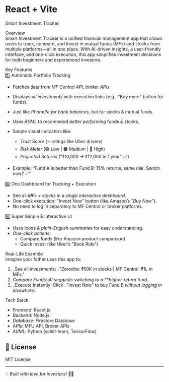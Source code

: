 # React + Vite

Smart Investment Tracker

Overview  
Smart Investment Tracker is a unified financial management app that allows users to track, compare, and invest in mutual funds (MFs) and stocks from multiple platforms—all in one place. With AI-driven insights, a user-friendly interface, and one-click execution, this app simplifies investment decisions for both beginners and experienced investors.

Key Features  
1️⃣ Automatic Portfolio Tracking

- Fetches data from _MF Central API, broker APIs_
- Displays _all investments_ with execution links (e.g., "Buy more" button for funds).
- Just like _PhonePe for bank balances_, but for stocks & mutual funds.

- Uses _AI/ML_ to recommend _better performing_ funds & stocks.
- Simple visual indicators like:
  - _Trust Score_ (⭐ ratings like Uber drivers)
  - _Risk Meter_ (🟢 Low | 🟠 Medium | 🔴 High)
  - _Projected Returns_ ("₹10,000 → ₹12,000 in 1 year" 📈)
- Example: “Fund A is better than Fund B: 15% returns, same risk. Switch now? ✅”

3️⃣ One Dashboard for Tracking + Execution

- See all _MFs + stocks_ in a _single interactive dashboard_.
- One-click execution: "Invest Now" button (like Amazon’s _"Buy Now"_).
- No need to log in separately to MF Central or broker platforms.

4️⃣ Super Simple & Interactive UI

- Uses _icons & plain-English summaries_ for easy understanding.
- _One-click actions_:
  - Compare funds (like Amazon product comparison)
  - Quick Invest (like Uber’s "Book Ride")

Real-Life Example  
Imagine your father uses this app to:

1. _See all investments: _"Zerodha: ₹50K in stocks | MF Central: ₹1L in MFs."
2. _Compare Funds: AI suggests switching to a \*\*higher-return_ fund.
3. _Execute Instantly: Click _"Invest Now" to buy Fund B _without logging in elsewhere_.

Tech Stack

- _Frontend_: React.js
- _Backend_: Node.js
- _Database_: Firestore Database
- _APIs_: MFU API, Broker APIs
- _AI/ML_: Python (scikit-learn, TensorFlow)

## 📜 License

MIT License

---

💡 _Built with love for investors!_ 💙🚀
